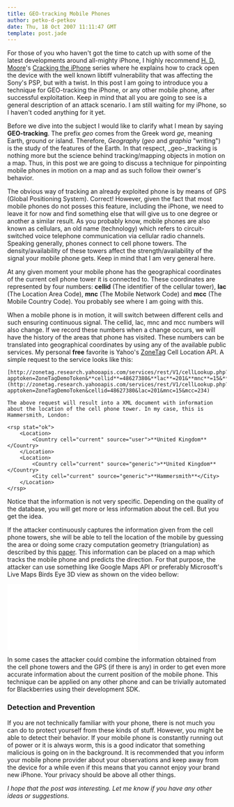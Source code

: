 ```yaml
---
title: GEO-tracking Mobile Phones
author: petko-d-petkov
date: Thu, 18 Oct 2007 11:11:47 GMT
template: post.jade
---
```


For those of you who haven't got the time to catch up with some of the latest developments around all-mighty iPhone, I highly recommend [H. D. Moore](http://www.metasploit.com/)'s [Cracking the iPhone](http://blog.metasploit.com/2007/10/cracking-iphone-part-21.html) series where he explains how to crack open the device with the well known libtiff vulnerability that was affecting the Sony's PSP, but with a twist. In this post I am going to introduce you a technique for GEO-tracking the iPhone, or any other mobile phone, after successful exploitation. Keep in mind that all you are going to see is a general description of an attack scenario. I am still waiting for my iPhone, so I haven't coded anything for it yet.

Before we dive into the subject I would like to clarify what I mean by saying **GEO-tracking**. The prefix _geo_ comes from the Greek word _ge_, meaning Earth, ground or island. Therefore, _Geography_ (_geo_ and _graphia_ "writing") is the study of the features of the Earth. In that respect, _geo-_tracking is nothing more but the science behind tracking/mapping objects in motion on a map. Thus, in this post we are going to discuss a technique for pinpointing mobile phones in motion on a map and as such follow their owner's behavior.

The obvious way of tracking an already exploited phone is by means of GPS (Global Positioning System). Correct! However, given the fact that most mobile phones do not posses this feature, including the iPhone, we need to leave it for now and find something else that will give us to one degree or another a similar result. As you probably know, mobile phones are also known as cellulars, an old name (technology) which refers to circuit-switched voice telephone communication via cellular radio channels. Speaking generally, phones connect to cell phone towers. The density/availability of these towers affect the strength/availability of the signal your mobile phone gets. Keep in mind that I am very general here.

At any given moment your mobile phone has the geographical coordinates of the current cell phone tower it is connected to. These coordinates are represented by four numbers: **cellid** (The identifier of the cellular tower), **lac** (The Location Area Code), **mnc** (The Mobile Network Code) and **mcc** (The Mobile Country Code). You probably see where I am going with this.

When a mobile phone is in motion, it will switch between different cells and such ensuring continuous signal. The cellid, lac, mnc and mcc numbers will also change. If we record these numbers when a change occurs, we will have the history of the areas that phone has visited. These numbers can be translated into geographical coordinates by using any of the available public services. My personal **free** favorite is Yahoo's [ZoneTag](http://developer.yahoo.com/yrb/zonetag/locatecell.html) Cell Location API. A simple request to the service looks like this:

    [http://zonetag.research.yahooapis.com/services/rest/V1/cellLookup.php?apptoken=ZoneTagDemoToken&**cellid**=48627380&**lac**=201&**mnc**=15&**mcc**=234](http://zonetag.research.yahooapis.com/services/rest/V1/cellLookup.php?apptoken=ZoneTagDemoToken&cellid=48627380&lac=201&mnc=15&mcc=234)

    The above request will result into a XML document with information about the location of the cell phone tower. In my case, this is Hammersmith, London:

    <rsp stat="ok">
    	<Location>
    		<Country cell="current" source="user">**United Kingdom**</Country>
    	</Location>
    	<Location>
    		<Country cell="current" source="generic">**United Kingdom**</Country>
    		<City cell="current" source="generic">**Hammersmith**</City>
    	</Location>
    </rsp>

Notice that the information is not very specific. Depending on the quality of the database, you will get more or less information about the cell. But you get the idea.

If the attacker continuously captures the information given from the cell phone towers, she will be able to tell the location of the mobile by guessing the area or doing some crazy computation geometry (triangulation) as described by this [paper](http://www.ncg.knaw.nl/Publicaties/Groen/pdf/44VanOosterom.pdf). This information can be placed on a map which tracks the mobile phone and predicts the direction. For that purpose, the attacker can use something like Google Maps API or preferably Microsoft's Live Maps Birds Eye 3D view as shown on the video bellow:

<iframe class="video" src="//www.youtube.com/embed/r4L4T1pUZUU" frameborder="0" allowfullscreen></iframe>

In some cases the attacker could combine the information obtained from the cell phone towers and the GPS (if there is any) in order to get even more accurate information about the current position of the mobile phone. This technique can be applied on any other phone and can be trivially automated for Blackberries using their development SDK.

### Detection and Prevention

If you are not technically familiar with your phone, there is not much you can do to protect yourself from these kinds of stuff. However, you might be able to detect their behavior. If your mobile phone is constantly running out of power or it is always worm, this is a good indicator that something malicious is going on in the background. It is recommended that you inform your mobile phone provider about your observations and keep away from the device for a while even if this means that you cannot enjoy your brand new iPhone. Your privacy should be above all other things.

_I hope that the post was interesting. Let me know if you have any other ideas or suggestions._
